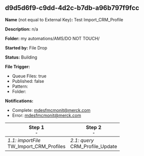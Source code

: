 ## d9d5d6f9-c9dd-4d2c-b7db-a96b797f9fcc

**Name** (not equal to External Key)**:** Test Import_CRM_Profile

**Description:** n/a

**Folder:** my automations/AMS/DO NOT TOUCH/

**Started by:** File Drop

**Status:** Building

**File Trigger:**

* Queue Files: true
* Published: false
* Pattern: 
* Folder:  

**Notifications:**

* Complete: mdesfmcmonit@merck.com
* Error: mdesfmcmonit@merck.com

| Step 1<br>_<small>-</small>_ | Step 2<br>_<small>-</small>_ |
| --- | --- |
| _1.1: importFile_<br>TW_Import_CRM_Profiles | _2.1: query_<br>CRM_Profile_Update |
